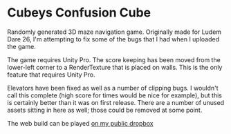Cubeys Confusion Cube
=====================
Randomly generated 3D maze navigation game.  Originally made for Ludem Dare 26, I'm attempting to fix some of the bugs that I had when I uploaded the game.

The game requires Unity Pro.  The score keeping has been moved from the lower-left corner to a RenderTexture that is placed on walls.  This is the only feature that requires Unity Pro.

Elevators have been fixed as well as a number of clipping bugs.  I wouldn't call this complete (high score for times would be nice for example), but this is certainly better than it was on first release.  There are a number of unused assets sitting in here as well; those could be removed at some point.

The web build can be played [on my public dropbox](https://dl.dropboxusercontent.com/u/105401308/cubey_web/cubey_web.html)
